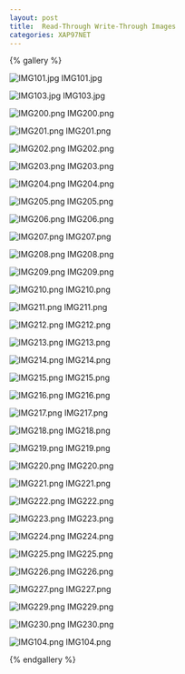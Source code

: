 ```yaml
---
layout: post
title:  Read-Through Write-Through Images
categories: XAP97NET
---
```


{% gallery %}

![IMG101.jpg](/attachment_files/xap97net/IMG101.jpg)
IMG101.jpg

![IMG103.jpg](/attachment_files/xap97net/IMG103.jpg)
IMG103.jpg

![IMG200.png](/attachment_files/xap97net/IMG200.png)
IMG200.png

![IMG201.png](/attachment_files/xap97net/IMG201.png)
IMG201.png

![IMG202.png](/attachment_files/xap97net/IMG202.png)
IMG202.png

![IMG203.png](/attachment_files/xap97net/IMG203.png)
IMG203.png

![IMG204.png](/attachment_files/xap97net/IMG204.png)
IMG204.png

![IMG205.png](/attachment_files/xap97net/IMG205.png)
IMG205.png

![IMG206.png](/attachment_files/xap97net/IMG206.png)
IMG206.png

![IMG207.png](/attachment_files/xap97net/IMG207.png)
IMG207.png

![IMG208.png](/attachment_files/xap97net/IMG208.png)
IMG208.png

![IMG209.png](/attachment_files/xap97net/IMG209.png)
IMG209.png

![IMG210.png](/attachment_files/xap97net/IMG210.png)
IMG210.png

![IMG211.png](/attachment_files/xap97net/IMG211.png)
IMG211.png

![IMG212.png](/attachment_files/xap97net/IMG212.png)
IMG212.png

![IMG213.png](/attachment_files/xap97net/IMG213.png)
IMG213.png

![IMG214.png](/attachment_files/xap97net/IMG214.png)
IMG214.png

![IMG215.png](/attachment_files/xap97net/IMG215.png)
IMG215.png

![IMG216.png](/attachment_files/xap97net/IMG216.png)
IMG216.png

![IMG217.png](/attachment_files/xap97net/IMG217.png)
IMG217.png

![IMG218.png](/attachment_files/xap97net/IMG218.png)
IMG218.png

![IMG219.png](/attachment_files/xap97net/IMG219.png)
IMG219.png

![IMG220.png](/attachment_files/xap97net/IMG220.png)
IMG220.png

![IMG221.png](/attachment_files/xap97net/IMG221.png)
IMG221.png

![IMG222.png](/attachment_files/xap97net/IMG222.png)
IMG222.png

![IMG223.png](/attachment_files/xap97net/IMG223.png)
IMG223.png

![IMG224.png](/attachment_files/xap97net/IMG224.png)
IMG224.png

![IMG225.png](/attachment_files/xap97net/IMG225.png)
IMG225.png

![IMG226.png](/attachment_files/xap97net/IMG226.png)
IMG226.png

![IMG227.png](/attachment_files/xap97net/IMG227.png)
IMG227.png

![IMG229.png](/attachment_files/xap97net/IMG229.png)
IMG229.png

![IMG230.png](/attachment_files/xap97net/IMG230.png)
IMG230.png

![IMG104.png](/attachment_files/xap97net/IMG104.png)
IMG104.png

{% endgallery %}
